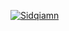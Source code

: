 [![Sidqiamn](https://circleci.com/gh/arifaizin/MySimpleCleanArchitecture.svg?style=svg)](https://circleci.com/gh/Sidqiamn/submisiExpert3)

